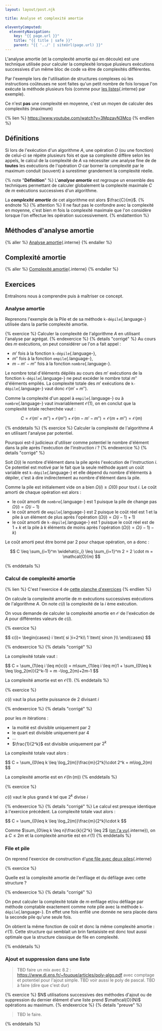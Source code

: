 ```yaml
---
layout: layout/post.njk

title: Analyse et complexité amortie

eleventyComputed:
  eleventyNavigation:
    key: "{{ page.url }}"
    title: "{{ title | safe }}"
    parent: "{{ '../' | siteUrl(page.url) }}"
---
```


L'analyse amortie (et la complexité amortie qui en découle) est une technique utilisée pour calculer la complexité lorsque plusieurs exécutions successives d'un même bloc de code va être de complexités différentes.

Par l'exemple lors de l'utilisation de structures complexes où les instructions coûteuses ne sont faites qu'un petit nombre de fois lorsque l'on exécute la méthode plusieurs fois (comme pour [les listes](../structure-liste){.interne} par exemple).

Ce n'est **pas** une complexité en moyenne, c'est un moyen de calculer des complexités (maximum)

{% lien %}
<https://www.youtube.com/watch?v=3MpzavN3Mco>
{% endlien %}

## Définitions

Si lors de l'exécution d'un algorithme $A$, une opération $O$ (ou une fonction) de celui-ci se répète plusieurs fois et que sa
complexité diffère selon les appels, le calcul de la complexité de $A$ va nécessiter une analyse fine de de **toutes** les exécutions de l'opération $O$ car borner la complexité par le maximum conduit (souvent) à surestimer grandement la complexité réelle.

{% note "**Définition**" %}
L'**_analyse amortie_** est regroupe un ensemble des techniques permettant de calculer globalement la complexité maximale $C$ de $m$ exécutions successives d'un algorithme.

La **_complexité amortie_** de cet algorithme est alors $\frac{C}{m}$.
{% endnote %}
{% attention %}
Il ne faut pas le confondre avec la complexité en moyenne, c'est bien $m$ fois la complexité maximale que l'on considère lorsque l'on effectue les opération successivement.
{% endattention %}

## Méthodes d'analyse amortie

{% aller %}
[Analyse amortie](./analyses){.interne}
{% endaller %}

## Complexité amortie

{% aller %}
[Complexité amortie](./complexité){.interne}
{% endaller %}

## Exercices

Entraînons nous à comprendre puis à maîtriser ce concept.

### Analyse amortie

Reprenons l'exemple de la Pile et de sa méthode `k-dépile`{.language-} utilisée dans la partie complexité amortie.

{% exercice %}
Calculer la complexité de l'algorithme $A$ en utilisant l'analyse par agrégat.
{% endexercice %}
{% details "corrigé" %}
Au cours des $m$ exécutions, on peut considérer ue l'on a fait appel :

- $m'$ fois à la fonction `k-dépile`{.language-},
- $m''$ fois à la fonction `empile`{.language-},
- $m - m' - m''$ fois à la fonction `nombre`{.language-}.

Le nombre total d'éléments dépilés au cours des $m'$ exécutions de la fonction `k-dépile`{.language-} ne peut excéder le nombre total $m''$ d'éléments empilés. La complexité totale des $m'$ exécutions de `k-dépile`{.language-} vaut donc $\mathcal{O}(m' + m'')$.

Comme la complexité d'un appel à `empile`{.language-} ou à `nombre`{.language-} vaut invariablement $\mathcal{O}(1)$, on en conclut que la complexité totale recherchée vaut :

$$
C = \mathcal{O}(m' + m'') + \mathcal{O}(m'') + \mathcal{O}(m - m' - m'') = \mathcal{O}(m + m'') = \mathcal{O}(m)
$$

{% enddetails %}
{% exercice %}
Calculer la complexité de l'algorithme $A$ en utilisant l'analyse par potentiel.

Pourquoi est-il judicieux d'utiliser comme potentiel le nombre d'élément dans la pile après l'exécution de l'instruction $i$ ?
{% endexercice %}
{% details "corrigé" %}

Soit $\Omega(i)$ le nombre d'élément dans la pile après l'exécution de l'instruction $i$. Ce potentiel est motivé par le fait que la seule méthode ayant un coût variable est `k-dépile`{.language-} et elle dépend du nombre d'éléments à dépiler, c'est à dire indirectement au nombre d'élément dans la pile.

Comme la pile est initialement vide on a bien $\Omega(i) \geq \Omega(0)$ pour tout $i$. Le coût amorti de chaque opération est alors :

- le coût amorti de `nombre`{.language-} est $1$ puisque la pile de change pas $\Omega(i) = \Omega(i - 1)$
- le coût amorti de `empile`{.language-} est $2$ puisque le coût réel est 1 et la pile à un élément de plus après l'opération ($\Omega(i) = \Omega(i - 1) + 1$)
- le coût amorti de `k-dépile`{.language-} est $1$ puisque le coût réel est de $1 + k$ et la pile à $k$ éléments de moins après l'opération ($\Omega(i) = \Omega(i - 1) - k$)

Le coût amorti peut être borné par 2 pour chaque opération, on a donc :

$$
C \leq \sum_{i=1}^m \widehat{c_i} \leq \sum_{i=1}^m 2 = 2 \cdot m = \mathcal{O}(m)
$$

{% enddetails %}

### Calcul de complexité amortie

{% lien %}
C'est l'exercice 4 de [cette planche d'exercices](https://www.irif.fr/~francoisl/DIVERS/m1algo-td11-2324.pdf)
{% endlien %}

On calcule la complexité amortie de $m$ exécutions successives exécutions de l'algorithme $A$. On note $c(i)$ la complexité de la $i$ ème exécution.

On vous demande de calculer la complexité amortie en $\mathcal{O}$ de l'exécution de $A$ pour différentes valeurs de $c(i)$.

{% exercice %}

<div>
$$
c(i)=
\begin{cases}
i \text{ si }i=2^k\\
1 \text{ sinon }\\
\end{cases}
$$
</div>

{% endexercice %}
{% details "corrigé" %}

La complexité totale vaut :

<div>
$$
C = \sum_{1\leq i \leq m}c(i) = m\sum_{1\leq i \leq m}1 + \sum_{0\leq k \leq \log_2(m)}(2^k-1) = m -\log_2(m)+2m-1
$$
</div>

La complexité amortie est en $\mathcal{O}(1)$.
{% enddetails %}

{% exercice %}

$c(i)$ vaut la plus petite puissance de 2 divisant $i$

{% endexercice %}
{% details "corrigé" %}

pour les $m$ itérations :

- la moitié est divisible uniquement par 2
- le quart est divisible uniquement par 4
- ...
- $\frac{1}{2^k}$ est divisible uniquement par $2^k$

La complexité totale vaut alors :

<div>
$$
C = \sum_{0\leq k \leq \log_2(m)}\frac{m}{2^k}\cdot 2^k = m\log_2(m)
$$
</div>

La complexité amortie est en $\mathcal{O}(\ln(m))$
{% enddetails %}

{% exercice %}

$c(i)$ vaut le plus grand $k$ tel que $2^k$ divise $i$

{% endexercice %}
{% details "corrigé" %}
Le calcul est presque identique à l'exercice précédent. La complexité totale vaut alors :

<div>
$$
C = \sum_{0\leq k \leq \log_2(m)}\frac{m}{2^k}\cdot k
$$
</div>

Comme $\sum_{0\leq k \leq n}\frac{k}{2^k} \leq 2$ ([on l'a vu](../projet-sommes-classiques/){.interne}), on a $C \leq 2m$ et la complexité amortie est en $\mathcal{O}(1)$
{% enddetails %}

### File et pile

On reprend l'exercice de construction d'[une file avec deux piles](../structure-pile-file/#file-avec-pile){.interne}

{% exercice %}

Quelle est la complexité amortie de l'enfilage et du défilage avec cette structure ?

{% endexercice %}
{% details "corrigé" %}

On peut calculer la complexité totale de $m$ enfilage et/ou défilage par méthode comptable exactement comme note pile avec la méthode `k-dépile`{.language-}. En effet une fois enfilé une donnée ne sera placée dans la seconde pile qu'une seule fois.

On obtient la même fonction de coût et donc la même complexité amortie : $\mathcal{O}(1)$. Cette structure qui semblait un brin fantaisiste est donc tout aussi optimale que la structure classique de file en complexité.

{% enddetails %}

### <span id="exercice-liste-suppression-ajout"></span> Ajout et suppression dans une liste

> TBD faire un mix avec 8.2 : <https://www.di.ens.fr/~fouque/articles/poly-algo.pdf> avec comptage et potentiel pour l'ajout simple.
> TBD voir aussi le poly de pascal.
> TBD à faire (dire que c'est dur)

<div id="preuve-liste-suppression-ajout"></div>
{% exercice %}
$N$ utilisations successives des méthodes d'ajout ou de suppression du dernier élément d'une liste prend $\mathcal{O}(N)$ opérations au maximum.
{% endexercice %}
{% details "preuve" %}

> TBD le faire.

{% enddetails %}
